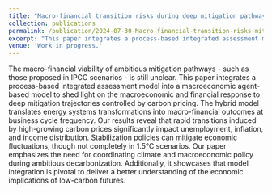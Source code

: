 ```yaml
---
title: "Macro-financial transition risks during deep mitigation pathways: evidence from a hybrid agent-based integrated assessment model"
collection: publications
permalink: /publication/2024-07-30-Macro-financial-transition-risks-mitigation
excerpt: "This paper integrates a process-based integrated assessment model into a macroeconomic agent-based model to shed light on the macroeconomic and financial response to deep mitigation trajectories controlled by carbon pricing. Our results reveal that rapid transitions induced by high-growing carbon prices significantly impact unemployment, inflation, and income distribution. Stabilization policies can mitigate economic fluctuations, though not completely in 1.5°C scenarios. Our paper emphasizes the need for coordinating climate and macroeconomic policy during ambitious decarbonization."
venue: 'Work in progress.'
---
```


The macro-financial viability of ambitious mitigation pathways - such as those proposed in IPCC scenarios - is still unclear. This paper integrates a process-based integrated assessment model into a macroeconomic agent-based model to shed light on the macroeconomic and financial response to deep mitigation trajectories controlled by carbon pricing. The hybrid model translates energy systems transformations into macro-financial outcomes at business cycle frequency. Our results reveal that rapid transitions induced by high-growing carbon prices significantly impact unemployment, inflation, and income distribution. Stabilization policies can mitigate economic fluctuations, though not completely in 1.5°C scenarios. Our paper emphasizes the need for coordinating climate and macroeconomic policy during ambitious decarbonization. Additionally, it showcases that model integration is pivotal to deliver a better understanding of the economic implications of low-carbon futures.